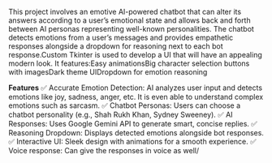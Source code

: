 This project involves an emotive AI-powered chatbot that can alter its answers according to a user’s emotional state and allows back and forth between AI personas representing well-known personalities. The chatbot detects emotions from a user’s messages and provides empathetic responses alongside a dropdown for reasoning next to each bot response.Custom Tkinter is used to develop a UI that will have an appealing modern look. It features:Easy animationsBig character selection buttons with imagesDark theme UIDropdown for emotion reasoning

**Features**
✅ Accurate Emotion Detection: AI analyzes user input and detects emotions like joy, sadness, anger, etc. It is even able to understand complex emotions such as sarcasm.
✅ Chatbot Personas: Users can choose a chatbot personality (e.g., Shah Rukh Khan, Sydney Sweeney).
✅ AI Responses: Uses Google Gemini API to generate smart, concise replies. 
✅ Reasoning Dropdown: Displays detected emotions alongside bot responses. 
✅ Interactive UI: Sleek design with animations for a smooth experience.
✅ Voice response: Can give the responses in voice as well/
